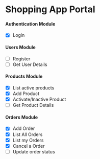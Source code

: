 # Shopping App Portal

#### Authentication Module

- [x] Login

#### Users Module

- [ ] Register
- [ ] Get User Details

#### Products Module
- [x] List active products
- [x] Add Product
- [X] Activate/Inactive Product
- [ ] Get Product Details

#### Orders Module
- [x] Add Order
- [x] List All Orders
- [x] List my Orders
- [x] Cancel a Order
- [ ] Update order status
